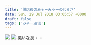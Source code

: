 ```yaml
---
title: '閉店後のみゃーみゃーのわるさ'
date: Sun, 29 Jul 2018 03:05:57 +0000
draft: false
tags: ['みゃー通信']
---
```


[![](/images/2018/07/DSC_0605.jpg)](/images/2018/07/DSC_0605.jpg) [![](/images/2018/07/DSC_0604.jpg)](/images/2018/07/DSC_0604.jpg) 悪いなあ・・・
